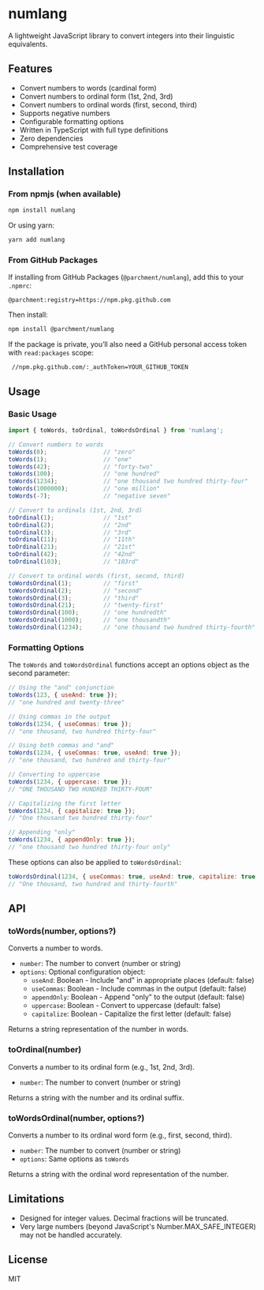 # numlang

A lightweight JavaScript library to convert integers into their linguistic equivalents.

## Features

- Convert numbers to words (cardinal form)
- Convert numbers to ordinal form (1st, 2nd, 3rd)
- Convert numbers to ordinal words (first, second, third)
- Supports negative numbers
- Configurable formatting options
- Written in TypeScript with full type definitions
- Zero dependencies
- Comprehensive test coverage

## Installation

### From npmjs (when available)

```bash
npm install numlang
```

Or using yarn:

```bash
yarn add numlang
```

### From GitHub Packages

If installing from GitHub Packages (`@parchment/numlang`), add this to your `.npmrc`:

```
@parchment:registry=https://npm.pkg.github.com
```

Then install:

```bash
npm install @parchment/numlang
```

If the package is private, you’ll also need a GitHub personal access token with `read:packages` scope:

```
 //npm.pkg.github.com/:_authToken=YOUR_GITHUB_TOKEN
```

## Usage

### Basic Usage

```javascript
import { toWords, toOrdinal, toWordsOrdinal } from 'numlang';

// Convert numbers to words
toWords(0);                // "zero"
toWords(1);                // "one"
toWords(42);               // "forty-two"
toWords(100);              // "one hundred"
toWords(1234);             // "one thousand two hundred thirty-four"
toWords(1000000);          // "one million"
toWords(-7);               // "negative seven"

// Convert to ordinals (1st, 2nd, 3rd)
toOrdinal(1);              // "1st"
toOrdinal(2);              // "2nd"
toOrdinal(3);              // "3rd"
toOrdinal(11);             // "11th"
toOrdinal(21);             // "21st"
toOrdinal(42);             // "42nd"
toOrdinal(103);            // "103rd"

// Convert to ordinal words (first, second, third)
toWordsOrdinal(1);         // "first"
toWordsOrdinal(2);         // "second"
toWordsOrdinal(3);         // "third"
toWordsOrdinal(21);        // "twenty-first"
toWordsOrdinal(100);       // "one hundredth"
toWordsOrdinal(1000);      // "one thousandth"
toWordsOrdinal(1234);      // "one thousand two hundred thirty-fourth"
```

### Formatting Options

The `toWords` and `toWordsOrdinal` functions accept an options object as the second parameter:

```javascript
// Using the "and" conjunction
toWords(123, { useAnd: true });
// "one hundred and twenty-three"

// Using commas in the output
toWords(1234, { useCommas: true });
// "one thousand, two hundred thirty-four"

// Using both commas and "and"
toWords(1234, { useCommas: true, useAnd: true });
// "one thousand, two hundred and thirty-four"

// Converting to uppercase
toWords(1234, { uppercase: true });
// "ONE THOUSAND TWO HUNDRED THIRTY-FOUR"

// Capitalizing the first letter
toWords(1234, { capitalize: true });
// "One thousand two hundred thirty-four"

// Appending "only"
toWords(1234, { appendOnly: true });
// "one thousand two hundred thirty-four only"
```

These options can also be applied to `toWordsOrdinal`:

```javascript
toWordsOrdinal(1234, { useCommas: true, useAnd: true, capitalize: true });
// "One thousand, two hundred and thirty-fourth"
```

## API

### toWords(number, options?)

Converts a number to words.

- `number`: The number to convert (number or string)
- `options`: Optional configuration object:
  - `useAnd`: Boolean - Include "and" in appropriate places (default: false)
  - `useCommas`: Boolean - Include commas in the output (default: false)
  - `appendOnly`: Boolean - Append "only" to the output (default: false)
  - `uppercase`: Boolean - Convert to uppercase (default: false)
  - `capitalize`: Boolean - Capitalize the first letter (default: false)

Returns a string representation of the number in words.

### toOrdinal(number)

Converts a number to its ordinal form (e.g., 1st, 2nd, 3rd).

- `number`: The number to convert (number or string)

Returns a string with the number and its ordinal suffix.

### toWordsOrdinal(number, options?)

Converts a number to its ordinal word form (e.g., first, second, third).

- `number`: The number to convert (number or string)
- `options`: Same options as `toWords`

Returns a string with the ordinal word representation of the number.

## Limitations

- Designed for integer values. Decimal fractions will be truncated.
- Very large numbers (beyond JavaScript's Number.MAX_SAFE_INTEGER) may not be handled accurately.

## License

MIT

